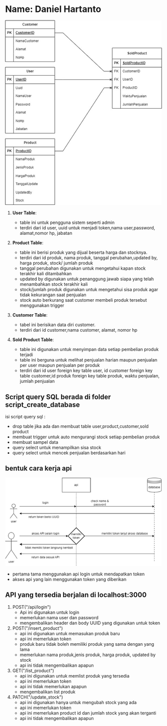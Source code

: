 
# Name:  Daniel Hartanto

<img src="ERD.jpg" alt="database-design" >

1. **User Table**:

   - table ini untuk pengguna sistem seperti admin
   - terdiri dari id user, uuid untuk menjadi token,nama user,password, alamat,nomor hp, jabatan

2. **Product Table**:
   
   - table ini berisi produk yang dijual beserta harga dan stocknya.
   - terdiri dari id produk, nama produk, tanggal perubahan,updated by, harga produk,  stock/ jumlah produk 
   - tanggal perubahan digunakan untuk mengetahui kapan stock terakhir kali ditambahkan
   - updated by digunakan untuk penanggung jawab siapa yang telah menambahkan stock terakhir kali
   - stock/jumlah produk digunakan untuk mengetahui sisa produk agar tidak kekurangan saat penjualan
   - stock auto berkurang saat customer membeli produk tersebut menggunakan trigger
     
3. **Customer Table**:

   - tabel ini berisikan data diri customer.
   - terdiri dari id customer,nama customer, alamat, nomor hp

4. **Sold Product Table**:
   - table ini digunakan untuk menyimpan data setiap pembelian produk terjadi
   - table ini berguna untuk melihat penjualan harian maupun penjualan per user maupun penjualan per produk 
   - terdiri dari id user foreign key table user, id customer foreign key table customer,id produk foreign key table produk, waktu penjualan, jumlah penjualan

## Script query SQL berada di folder script_create_database
isi script query sql :
   - drop table jika ada dan membuat table user,product,customer,sold product
   - membuat trigger untuk auto mengurangi stock setiap pembelian produk
   - membuat sampel data
   - query select untuk menampilkan sisa stock
   - query select untuk mencek penjualan berdasarkan hari
## bentuk cara kerja api
<img src="cara_kerja_api.jpg" alt="database-design" >
   
   - pertama tama menggunakan api login untuk mendapatkan token
   - akses api yang lain menggunakan token yang diberikan

## API yang tersedia berjalan di localhost:3000
1. POST("/api/login")
   - Api ini digunakan untuk login 
   - memerlukan nama user dan password
   - mengembalikan header dan body UUID yang digunakan untuk token 
2. POST("/insert_product")
   - api ini digunakan untuk memasukan produk baru
   - api ini memerlukan token 
   - produk baru tidak boleh memiliki produk yang sama dengan yang lama
   - memerlukan nama produk,jenis produk, harga produk, updated by stock
   - api ini tidak mengembalikan apapun
3. GET("/list_product")
   - api ini digunakan untuk memlist produk yang tersedia
   - api ini memerlukan token
   - api ini tidak memerlukan apapun
   - mengembalikan list produk
5. PATCH("/update_stock")
   - api ini digunakan hanya untuk mengubah stock yang ada
   - api ini memerlukan token
   - api ini memerlukan product id dan jumlah stock yang akan terganti
   - api ini tidak mengembalikan apapun
